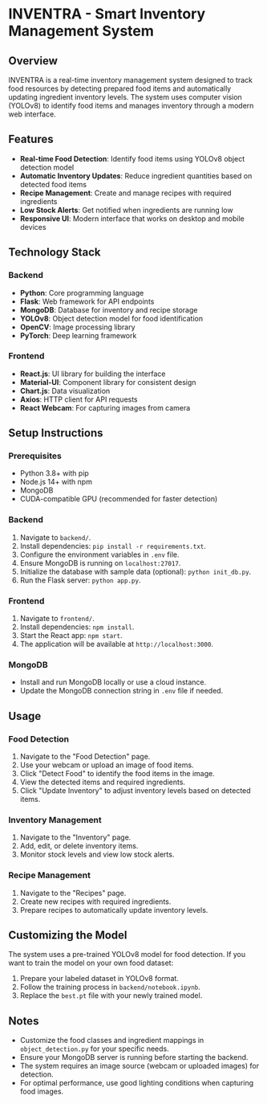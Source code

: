 # INVENTRA - Smart Inventory Management System

## Overview
INVENTRA is a real-time inventory management system designed to track food resources by detecting prepared food items and automatically updating ingredient inventory levels. The system uses computer vision (YOLOv8) to identify food items and manages inventory through a modern web interface.

## Features

- **Real-time Food Detection**: Identify food items using YOLOv8 object detection model
- **Automatic Inventory Updates**: Reduce ingredient quantities based on detected food items
- **Recipe Management**: Create and manage recipes with required ingredients
- **Low Stock Alerts**: Get notified when ingredients are running low
- **Responsive UI**: Modern interface that works on desktop and mobile devices

## Technology Stack

### Backend
- **Python**: Core programming language
- **Flask**: Web framework for API endpoints
- **MongoDB**: Database for inventory and recipe storage
- **YOLOv8**: Object detection model for food identification
- **OpenCV**: Image processing library
- **PyTorch**: Deep learning framework

### Frontend
- **React.js**: UI library for building the interface
- **Material-UI**: Component library for consistent design
- **Chart.js**: Data visualization
- **Axios**: HTTP client for API requests
- **React Webcam**: For capturing images from camera

## Setup Instructions

### Prerequisites
- Python 3.8+ with pip
- Node.js 14+ with npm
- MongoDB
- CUDA-compatible GPU (recommended for faster detection)

### Backend
1. Navigate to `backend/`.
2. Install dependencies: `pip install -r requirements.txt`.
3. Configure the environment variables in `.env` file.
4. Ensure MongoDB is running on `localhost:27017`.
5. Initialize the database with sample data (optional): `python init_db.py`.
6. Run the Flask server: `python app.py`.

### Frontend
1. Navigate to `frontend/`.
2. Install dependencies: `npm install`.
3. Start the React app: `npm start`.
4. The application will be available at `http://localhost:3000`.

### MongoDB
- Install and run MongoDB locally or use a cloud instance.
- Update the MongoDB connection string in `.env` file if needed.

## Usage

### Food Detection
1. Navigate to the "Food Detection" page.
2. Use your webcam or upload an image of food items.
3. Click "Detect Food" to identify the food items in the image.
4. View the detected items and required ingredients.
5. Click "Update Inventory" to adjust inventory levels based on detected items.

### Inventory Management
1. Navigate to the "Inventory" page.
2. Add, edit, or delete inventory items.
3. Monitor stock levels and view low stock alerts.

### Recipe Management
1. Navigate to the "Recipes" page.
2. Create new recipes with required ingredients.
3. Prepare recipes to automatically update inventory levels.

## Customizing the Model

The system uses a pre-trained YOLOv8 model for food detection. If you want to train the model on your own food dataset:

1. Prepare your labeled dataset in YOLOv8 format.
2. Follow the training process in `backend/notebook.ipynb`.
3. Replace the `best.pt` file with your newly trained model.

## Notes
- Customize the food classes and ingredient mappings in `object_detection.py` for your specific needs.
- Ensure your MongoDB server is running before starting the backend.
- The system requires an image source (webcam or uploaded images) for detection.
- For optimal performance, use good lighting conditions when capturing food images.
